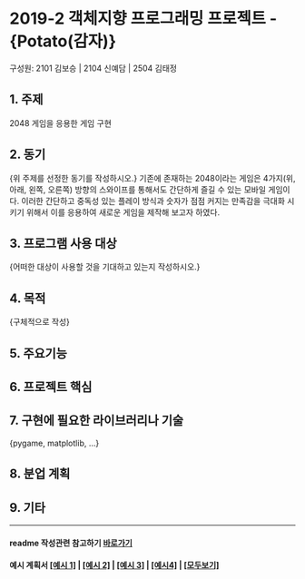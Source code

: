 # 2019-2 객체지향 프로그래밍 프로젝트 - **{Potato(감자)}**
구성원: 2101 김보승 | 2104 신예담 | 2504 김태정

## 1. 주제
2048 게임을 응용한 게임 구현

## 2. 동기
{위 주제를 선정한 동기를 작성하시오.}
기존에 존재하는 2048이라는 게임은 4가지(위, 아래, 왼쪽, 오른쪽) 방향의 스와이프를 통해서도 간단하게 즐길 수 있는 모바일 게임이다. 이러한 간단하고 중독성 있는 플레이 방식과 숫자가 점점 커지는 만족감을 극대화 시키기 위해서 이를 응용하여 새로운 게임을 제작해 보고자 하였다.

## 3. 프로그램 사용 대상
{어떠한 대상이 사용할 것을 기대하고 있는지 작성하시오.}

## 4. 목적
{구체적으로 작성}

## 5. 주요기능


## 6. 프로젝트 핵심


## 7. 구현에 필요한 라이브러리나 기술
{pygame, matplotlib,  ...}

## 8. **분업 계획**


## 9. 기타

<hr>

#### readme 작성관련 참고하기 [바로가기](https://heropy.blog/2017/09/30/markdown/)

#### 예시 계획서 [[예시 1]](https://docs.google.com/document/d/1hcuGhTtmiTUxuBtr3O6ffrSMahKNhEj33woE02V-84U/edit?usp=sharing) | [[예시 2]](https://docs.google.com/document/d/1FmxTZvmrroOW4uZ34Xfyyk9ejrQNx6gtsB6k7zOvHYE/edit?usp=sharing) | [[예시 3]](https://github.com/goldmango328/2018-OOP-Python-Light) | [[예시4]](https://github.com/ssy05468/2018-OOP-Python-lightbulb) | [[모두보기]](https://github.com/kadragon/oop_project_ex/network/members)
